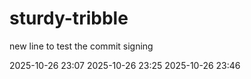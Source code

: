 # sturdy-tribble

new line to test the commit signing

2025-10-26 23:07
2025-10-26 23:25
2025-10-26 23:46
